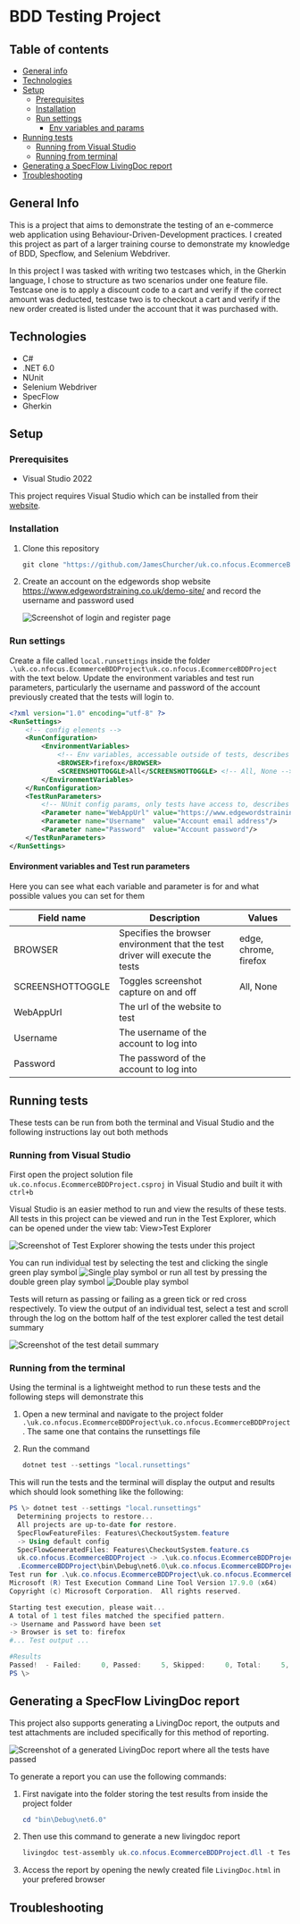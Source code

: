 # BDD Testing Project
## Table of contents
* [General info](#general-info)
* [Technologies](#technologies)
* [Setup](#setup)
  * [Prerequisites](#prerequisites)
  * [Installation](#installation)
  * [Run settings](#run-settings)
    * [Env variables and params](#environment-variables-and-test-run-parameters)
* [Running tests](#running-tests)
  * [Running from Visual Studio](#running-from-visual-studio)
  * [Running from terminal](#running-from-the-terminal)
* [Generating a SpecFlow LivingDoc report](#generating-a-specflow-livingdoc-report)
* [Troubleshooting](#troubleshooting)

## General Info
This is a project that aims to demonstrate the testing of an e-commerce web application using Behaviour-Driven-Development practices. I created this project as part of a larger training course to demonstrate my knowledge of BDD, Specflow, and Selenium Webdriver.

In this project I was tasked with writing two testcases which, in the Gherkin language, I chose to structure as two scenarios under one feature file. Testcase one is to apply a discount code to a cart and verify if the correct amount was deducted, testcase two is to checkout a cart and verify if the new order created is listed under the account that it was purchased with.

## Technologies
* C#
* .NET 6.0
* NUnit
* Selenium Webdriver
* SpecFlow
* Gherkin

## Setup

### Prerequisites

* Visual Studio 2022

This project requires Visual Studio which can be installed from their [website](https://visualstudio.microsoft.com/downloads/).

### Installation

1. Clone this repository
   ```powershell
   git clone "https://github.com/JamesChurcher/uk.co.nfocus.EcommerceBDDProject.git"
   ```

2. Create an account on the edgewords shop website https://www.edgewordstraining.co.uk/demo-site/ and record the username and password used

    ![Screenshot of login and register page][AccountPage]

### Run settings

Create a file called `local.runsettings` inside the folder `.\uk.co.nfocus.EcommerceBDDProject\uk.co.nfocus.EcommerceBDDProject` with the text below. Update the environment variables and test run parameters, particularly the username and password of the account previously created that the tests will login to.
   ```xml
   <?xml version="1.0" encoding="utf-8" ?>
   <RunSettings>
       <!-- config elements -->
       <RunConfiguration>
           <EnvironmentVariables>
               <!-- Env variables, accessable outside of tests, describes environment -->
               <BROWSER>firefox</BROWSER>
               <SCREENSHOTTOGGLE>All</SCREENSHOTTOGGLE> <!-- All, None -->
           </EnvironmentVariables>
       </RunConfiguration>
       <TestRunParameters>
           <!-- NUnit config params, only tests have access to, describes tests -->
           <Parameter name="WebAppUrl" value="https://www.edgewordstraining.co.uk/demo-site/"/>
           <Parameter name="Username"  value="Account email address"/>
           <Parameter name="Password"  value="Account password"/>
       </TestRunParameters>
   </RunSettings>
   ```

#### Environment variables and Test run parameters

Here you can see what each variable and parameter is for and what possible values you can set for them

| Field name       | Description                                                                   | Values                |
| ---------------- | ----------------------------------------------------------------------------- | --------------------- |
| BROWSER          | Specifies the browser environment that the test driver will execute the tests | edge, chrome, firefox |
| SCREENSHOTTOGGLE | Toggles screenshot capture on and off                                         | All, None             |
| WebAppUrl        | The url of the website to test                                                |                       |
| Username         | The username of the account to log into                                       |                       |
| Password         | The password of the account to log into                                       |                       |

## Running tests

These tests can be run from both the terminal and Visual Studio and the following instructions lay out both methods

### Running from Visual Studio

First open the project solution file `uk.co.nfocus.EcommerceBDDProject.csproj` in Visual Studio and built it with `ctrl+b`

Visual Studio is an easier method to run and view the results of these tests. All tests in this project can be viewed and run in the Test Explorer, which can be opened under the view tab: View>Test Explorer

![Screenshot of Test Explorer showing the tests under this project][TestExplorer]

You can run individual test by selecting the test and clicking the single green play symbol ![Single play symbol][SinglePlaySymbol] or run all test by pressing the double green play symbol ![Double play symbol][DoublePlaySymbol]

Tests will return as passing or failing as a green tick or red cross respectively. To view the output of an individual test, select a test and scroll through the log on the bottom half of the test explorer called the test detail summary

![Screenshot of the test detail summary][TestDetailSummary]

### Running from the terminal

Using the terminal is a lightweight method to run these tests and the following steps will demonstrate this

1. Open a new terminal and navigate to the project folder `.\uk.co.nfocus.EcommerceBDDProject\uk.co.nfocus.EcommerceBDDProject`. The same one that contains the runsettings file

2. Run the command
   ```powershell
   dotnet test --settings "local.runsettings"
   ```

This will run the tests and the terminal will display the output and results which should look something like the following:
```powershell
PS \> dotnet test --settings "local.runsettings"
  Determining projects to restore...
  All projects are up-to-date for restore.
  SpecFlowFeatureFiles: Features\CheckoutSystem.feature
  -> Using default config
  SpecFlowGeneratedFiles: Features\CheckoutSystem.feature.cs
  uk.co.nfocus.EcommerceBDDProject -> .\uk.co.nfocus.EcommerceBDDProject\uk.co.nfocus
  .EcommerceBDDProject\bin\Debug\net6.0\uk.co.nfocus.EcommerceBDDProject.dll
Test run for .\uk.co.nfocus.EcommerceBDDProject\uk.co.nfocus.EcommerceBDDProject\bin\Debug\net6.0\uk.co.nfocus.EcommerceBDDProject.dll (.NETCoreApp,Version=v6.0)
Microsoft (R) Test Execution Command Line Tool Version 17.9.0 (x64)
Copyright (c) Microsoft Corporation.  All rights reserved.

Starting test execution, please wait...
A total of 1 test files matched the specified pattern.
-> Username and Password have been set
-> Browser is set to: firefox
#... Test output ...

#Results
Passed!  - Failed:     0, Passed:     5, Skipped:     0, Total:     5, Duration: 1 m 49 s - uk.co.nfocus.EcommerceBDDProject.dll (net6.0)
PS \>
```

## Generating a SpecFlow LivingDoc report

This project also supports generating a LivingDoc report, the outputs and test attachments are included specifically for this method of reporting.

![Screenshot of a generated LivingDoc report where all the tests have passed][LivingDocReport]

To generate a report you can use the following commands:

1. First navigate into the folder storing the test results from inside the project folder
   ```powershell
   cd "bin\Debug\net6.0"
   ```

2. Then use this command to generate a new livingdoc report
   ```powershell
   livingdoc test-assembly uk.co.nfocus.EcommerceBDDProject.dll -t TestExecution.json
   ```

3. Access the report by opening the newly created file `LivingDoc.html` in your prefered browser

## Troubleshooting


[AccountPage]: ./README-Assets/AccountPage.png
[TestExplorer]: ./README-Assets/TestExplorer.png
[SinglePlaySymbol]: ./README-Assets/RunIndividualTests.png
[DoublePlaySymbol]: ./README-Assets/RunAllTests.png
[TestDetailSummary]: ./README-Assets/TestDetailSummary.png
[LivingDocReport]: ./README-Assets/LivingDocReport.png
